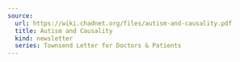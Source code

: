 ```yaml
---
source:
  url: https://wiki.chadnet.org/files/autism-and-causality.pdf
  title: Autism and Causality
  kind: newsletter
  series: Townsend Letter for Doctors & Patients
---
```

